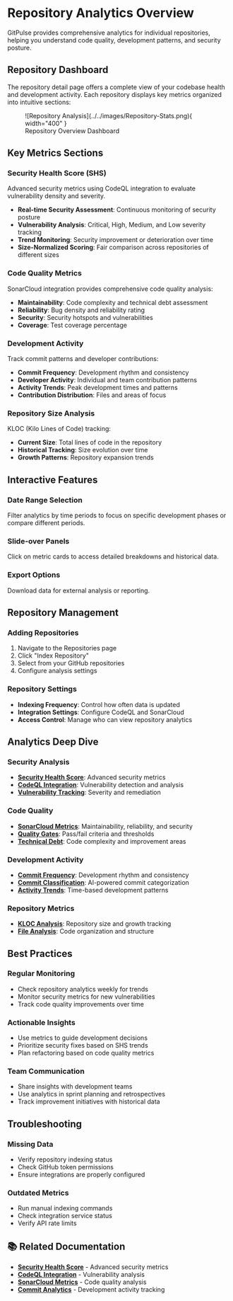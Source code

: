 # Repository Analytics Overview

GitPulse provides comprehensive analytics for individual repositories, helping you understand code quality, development patterns, and security posture.

## Repository Dashboard

The repository detail page offers a complete view of your codebase health and development activity. Each repository displays key metrics organized into intuitive sections:

<figure markdown="span">
![Repository Analysis](../../images/Repository-Stats.png){ width="400" }
<figcaption>Repository Overview Dashboard</figcaption>
</figure>

## Key Metrics Sections

### Security Health Score (SHS)
Advanced security metrics using CodeQL integration to evaluate vulnerability density and severity.

- **Real-time Security Assessment**: Continuous monitoring of security posture
- **Vulnerability Analysis**: Critical, High, Medium, and Low severity tracking
- **Trend Monitoring**: Security improvement or deterioration over time
- **Size-Normalized Scoring**: Fair comparison across repositories of different sizes

### Code Quality Metrics
SonarCloud integration provides comprehensive code quality analysis:

- **Maintainability**: Code complexity and technical debt assessment
- **Reliability**: Bug density and reliability rating
- **Security**: Security hotspots and vulnerabilities
- **Coverage**: Test coverage percentage

### Development Activity
Track commit patterns and developer contributions:

- **Commit Frequency**: Development rhythm and consistency
- **Developer Activity**: Individual and team contribution patterns
- **Activity Trends**: Peak development times and patterns
- **Contribution Distribution**: Files and areas of focus

### Repository Size Analysis
KLOC (Kilo Lines of Code) tracking:

- **Current Size**: Total lines of code in the repository
- **Historical Tracking**: Size evolution over time
- **Growth Patterns**: Repository expansion trends

## Interactive Features

### Date Range Selection
Filter analytics by time periods to focus on specific development phases or compare different periods.

### Slide-over Panels
Click on metric cards to access detailed breakdowns and historical data.

### Export Options
Download data for external analysis or reporting.

## Repository Management

### Adding Repositories
1. Navigate to the Repositories page
2. Click "Index Repository"
3. Select from your GitHub repositories
4. Configure analysis settings

### Repository Settings
- **Indexing Frequency**: Control how often data is updated
- **Integration Settings**: Configure CodeQL and SonarCloud
- **Access Control**: Manage who can view repository analytics

## Analytics Deep Dive

### Security Analysis
- **[Security Health Score](security-health-score.md)**: Advanced security metrics
- **[CodeQL Integration](codeql-integration.md)**: Vulnerability detection and analysis
- **[Vulnerability Tracking](vulnerability-tracking.md)**: Severity and remediation

### Code Quality
- **[SonarCloud Metrics](sonarcloud-metrics.md)**: Maintainability, reliability, and security
- **[Quality Gates](quality-gates.md)**: Pass/fail criteria and thresholds
- **[Technical Debt](technical-debt.md)**: Code complexity and improvement areas

### Development Activity
- **[Commit Frequency](commit-frequency.md)**: Development rhythm and consistency
- **[Commit Classification](commit-classification.md)**: AI-powered commit categorization
- **[Activity Trends](activity-trends.md)**: Time-based development patterns

### Repository Metrics
- **[KLOC Analysis](kloc-analysis.md)**: Repository size and growth tracking
- **[File Analysis](file-analysis.md)**: Code organization and structure

## Best Practices

### Regular Monitoring
- Check repository analytics weekly for trends
- Monitor security metrics for new vulnerabilities
- Track code quality improvements over time

### Actionable Insights
- Use metrics to guide development decisions
- Prioritize security fixes based on SHS trends
- Plan refactoring based on code quality metrics

### Team Communication
- Share insights with development teams
- Use analytics in sprint planning and retrospectives
- Track improvement initiatives with historical data

## Troubleshooting

### Missing Data
- Verify repository indexing status
- Check GitHub token permissions
- Ensure integrations are properly configured

### Outdated Metrics
- Run manual indexing commands
- Check integration service status
- Verify API rate limits

## 📚 Related Documentation

- **[Security Health Score](security-health-score.md)** - Advanced security metrics
- **[CodeQL Integration](codeql-integration.md)** - Vulnerability analysis
- **[SonarCloud Metrics](sonarcloud-metrics.md)** - Code quality analysis
- **[Commit Analytics](commit-analytics.md)** - Development activity tracking 